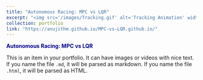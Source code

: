 ```yaml
---
title: "Autonomous Racing: MPC vs LQR"
excerpt: "<img src='/images/Tracking.gif' alt='Tracking Animation' width='500' height='300'>"
collection: portfolio
link: "https://anujithm.github.io/MPC-vs-LQR.github.io/"
---
```


<a href="https://anujithm.github.io/MPC-vs-LQR.github.io/" target="_blank" style="color: #00008B; font-weight: bold; text-decoration: none;">Autonomous Racing: MPC vs LQR</a>

This is an item in your portfolio. It can have images or videos with nice text. If you name the file `.md`, it will be parsed as markdown. If you name the file `.html`, it will be parsed as HTML.
